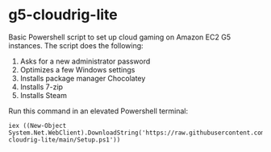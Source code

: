 # g5-cloudrig-lite
Basic Powershell script to set up cloud gaming on Amazon EC2 G5 instances. The script does the following:
1. Asks for a new administrator password
1. Optimizes a few Windows settings
1. Installs package manager Chocolatey
1. Installs 7-zip
1. Installs Steam

Run this command in an elevated Powershell terminal:
```
iex ((New-Object System.Net.WebClient).DownloadString('https://raw.githubusercontent.com/tomgrice/g5-cloudrig-lite/main/Setup.ps1'))
```
